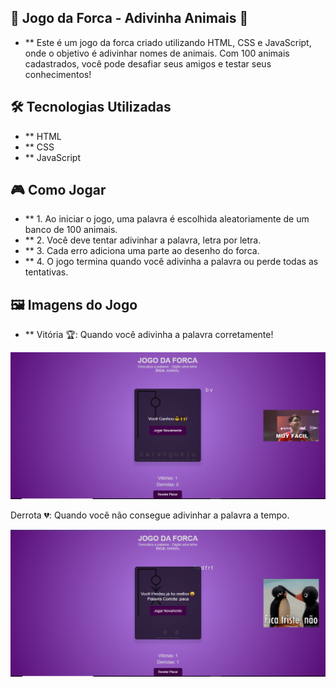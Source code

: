 ## 🐍 Jogo da Forca - Adivinha Animais 🐾

- ** Este é um jogo da forca criado utilizando HTML, CSS e JavaScript, onde o objetivo é adivinhar nomes de animais. Com 100 animais cadastrados, você pode desafiar seus amigos e testar seus conhecimentos!

## 🛠️ Tecnologias Utilizadas

- ** HTML
- ** CSS
- ** JavaScript

## 🎮 Como Jogar

- ** 1. Ao iniciar o jogo, uma palavra é escolhida aleatoriamente de um banco de 100 animais.
- ** 2. Você deve tentar adivinhar a palavra, letra por letra.
- ** 3. Cada erro adiciona uma parte ao desenho do forca.
- ** 4. O jogo termina quando você adivinha a palavra ou perde todas as tentativas.

## 🖼️ Imagens do Jogo

- ** Vitória 🏆: Quando você adivinha a palavra corretamente!

![Vitória](https://github.com/yLeonardo99/Jogo-da-Forca/blob/main/Complements/Imagens/vitoria.png)

Derrota 💔: Quando você não consegue adivinhar a palavra a tempo.

![Derrota](https://github.com/yLeonardo99/Jogo-da-Forca/blob/main/Complements/Imagens/perdeu.png)
